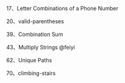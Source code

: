17、Letter Combinations of a Phone Number

20、valid-parentheses

39、Combination Sum

43、Multiply Strings @feiyi

62、Unique Paths

70、climbing-stairs
